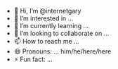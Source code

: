 - 👋 Hi, I’m @internetgary
- 👀 I’m interested in ...
- 🌱 I’m currently learning ...
- 💞️ I’m looking to collaborate on ...
- 📫 How to reach me ...
- 😄 Pronouns: ... him/he/here/here
- ⚡ Fun fact: ...

<!---
internetgary/internetgary is a ✨ special ✨ repository because its `README.md` (this file) appears on your GitHub profile.
You can click the Preview link to take a look at your changes.
--->

